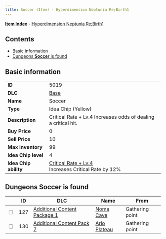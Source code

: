 ```yaml
---
title: Soccer (Item) - Hyperdimension Neptunia Re;Birth1
---
```


[**Item Index**](/neptunia/rb1/item/index.html) - [Hyperdimension Neptunia Re;Birth1](/neptunia/rb1)

## Contents

- [Basic information](#basic-information)
- [Dungeons **Soccer** is found](#dungeons-soccer-is-found)

## Basic information

|   |   |
| -- | -- |
| **ID** | 5019 |
| **DLC** | [Base](/neptunia/rb1/dlc/1-base.html) |
| **Name** | Soccer |
| **Type** | Idea Chip (Yellow) |
| **Description** | Critical Rate + Lv.4 Increases odds of dealing a critical hit. |
| **Buy Price** | 0 |
| **Sell Price** | 10 |
| **Max inventory** | 99 |
| **Idea Chip level** | 4 |
| **Idea Chip ability** | [Critical Rate + Lv.4](/neptunia/rb1/avatar/1-9518-critical-rate-lv-4.html)<br />Increases Critical Rate by 12% |


## Dungeons **Soccer** is found

|    | ID | DLC | Name | From |
| -- | -- | --- | ---- | ---- |
| <input type="checkbox" id="rb1-dungeon-10-127" class="trackbox" /> | 127 | [Additional Content Package 1](/neptunia/rb1/dlc/10-pack1.html) | [Noma Cave](/neptunia/rb1/dungeon/10-127-noma-cave.html) | Gathering point |
| <input type="checkbox" id="rb1-dungeon-16-130" class="trackbox" /> | 130 | [Additional Content Pack 7](/neptunia/rb1/dlc/16-pack7.html) | [Ario Plateau](/neptunia/rb1/dungeon/16-130-ario-plateau.html) | Gathering point |
